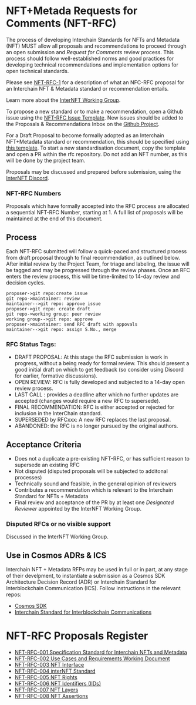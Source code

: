 # NFT+Metada Requests for Comments (NFT-RFC)
The process of developing Interchain Standards for NFTs and Metadata (NFT) MUST allow all proposals and recommendations to proceed through an open submission and *Request for Comments* review process.
This process should follow well-established norms and good practices for developing technical recommendations and implementation options for open technical standards.

Please see [NFT-RFC-1](https://github.com/interNFT/nft-rfc/blob/main/nft-rfc-001.md) for a description of what an NFC-RFC proposal for an Interchain NFT & Metadata standard or recommendation entails.

Learn more about the [InterNFT Working Group](https://internft.org).

To propose a new standard or to make a recommendation, open a Github issue using the [NFT-RFC Issue Template](https://github.com/interNFT/rfc/issues/new?assignees=&labels=RFC&template=rfc-issue.md&title=).
New issues should be added to the Proposals & Recommendations Inbox on the [Github Project](https://github.com/orgs/interNFT/projects/3).  

For a Draft Proposal to become formally adopted as an Interchain NFT+Metadata standard or recommendation, this should be specified using [this template](https://github.com/interNFT/rfc/blob/main/0000-template.md).
To start a new standardisation document, copy the template and open a PR within the rfc repository.
Do not add an NFT number, as this will be done by the project team.

Proposals may be discussed and prepared before submission, using the [InterNFT Discord](https://discuss.internft.org/).

### NFT-RFC Numbers
Proposals which have formally accepted into the RFC process are allocated a sequential NFT-RFC Number, starting at 1.
A full list of proposals will be maintained at the end of this document.

## Process
Each NFT-RFC submitted will follow a quick-paced and structured process from draft proposal through to final recommendation, as outlined below.
After initial review by the Project Team, for triage and labeling, the issue will be tagged and may be progressed through the review phases.
Once an RFC enters the review process, this will be time-limited to 14-day review and decision cycles.

```sequence
proposer->git repo:create issue
git repo->maintainer: review
maintainer-->git repo: approve issue
proposer->git repo: create draft
git repo->working group: peer review
working group-->git repo: approve
proposer->maintainer: send RFC draft with appovals
maintainer-->git repo: assign S.No., merge
```

### RFC Status Tags:
* DRAFT PROPOSAL: At this stage the RFC submission is work in progress, without a being ready for formal review. This should present a good initial draft on which to get feedback (so consider using Discord for earlier, formative discussions).
* OPEN REVIEW: RFC is fully developed and subjected to a 14-day open review process.
* LAST CALL <date for the last call>: provides a deadline after which no further updates are accepted (changes would require a new RFC to supersede).
* FINAL RECOMMENDATION: RFC is either accepted or rejected for inclusion in the InterChain standard.
* SUPERSEDED by RFCxxx: A new RFC replaces the last proposal.
* ABANDONED: the RFC is no longer pursued by the original authors.

## Acceptance Criteria
* Does not a duplicate a pre-existing NFT-RFC, or has sufficient reason to supersede an existing RFC
* Not disputed (disputed proposals will be subjected to additonal processes)
* Technically sound and feasible, in the general opinion of reviewers
* Contributes a recommendation which is relevant to the Interchain Standard for NFTs + Metadata
* Final review and acceptance of the PR by at least one *Designated Reviewer* appointed by the InterNFT Working Group.

### Disputed RFCs or no visible support
Discussed in the InterNFT Working Group.

## Use in Cosmos ADRs & ICS
Interchain NFT + Metadata RFPs may be used in full or in part, at any stage of their develpment, to instantiate a submission as a Cosmos SDK Architecture Decision Record (ADR) or Interchain Standard for Interblockchain Communication (ICS). Follow instructions in the relevant repos:
* [Cosmos SDK](https://github.com/cosmos/cosmos-sdk/tree/master/docs/architecture)
* [Interchain Standard for Interblockchain Communications](https://github.com/cosmos/ics)

# NFT-RFC Proposals Register

* [NFT-RFC-001 Specification Standard for Interchain NFTs and Metadata](https://github.com/interNFT/nft-rfc/blob/main/nft-rfc-001.md)
* [NFT-RFC-002 Use Cases and Requirements Working Document](https://github.com/interNFT/nft-rfc/blob/main/nft-rfc-002.md)
* [NFT-RFC-003 NFT Interface](https://github.com/interNFT/nft-rfc/blob/main/nft-rfc-003.md)
* [NFT-RFC-004 interNFT Standard](https://github.com/interNFT/nft-rfc/blob/main/nft-rfc-004.md)
* [NFT-RFC-005 NFT Rights](https://github.com/interNFT/nft-rfc/blob/main/nft-rfc-005.md)
* [NFT-RFC-006 NFT Identifiers (IIDs)](https://github.com/interNFT/nft-rfc/blob/main/nft-rfc-006.md)
* [NFT-RFC-007 NFT Layers](https://github.com/interNFT/nft-rfc/blob/main/nft-rfc-007.md)
* [NFT-RFC-008 NFT Assertions](https://github.com/interNFT/nft-rfc/blob/main/nft-rfc-008.md)
